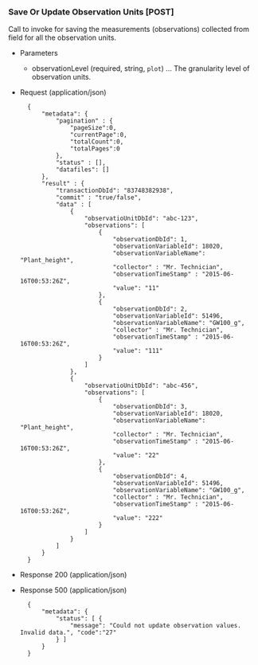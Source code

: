 ### Save Or Update Observation Units [POST]
Call to invoke for saving the measurements (observations) collected from field for all the observation units.

+ Parameters
    + observationLevel (required, string, `plot`) ... The granularity level of observation units.
    
+ Request (application/json)

        {
            "metadata": {
                "pagination" : { 
                    "pageSize":0, 
                    "currentPage":0, 
                    "totalCount":0, 
                    "totalPages":0 
                },
                "status" : [],
                "datafiles": []
            },
            "result" : {
                "transactionDbId": "83748382938",
                "commit" : "true/false",
                "data" : [
                    {
                        "observatioUnitDbId": "abc-123",
                        "observations": [
                            {
                                "observationDbId": 1,
                                "observationVariableId": 18020,
                                "observationVariableName": "Plant_height",
                                "collector" : "Mr. Technician",
                                "observationTimeStamp" : "2015-06-16T00:53:26Z",
                                "value": "11"
                            },
                            {   
                                "observationDbId": 2,
                                "observationVariableId": 51496,
                                "observationVariableName": "GW100_g",
                                "collector" : "Mr. Technician",
                                "observationTimeStamp" : "2015-06-16T00:53:26Z",
                                "value": "111"
                            }
                        ]
                    },
                    {
                        "observatioUnitDbId": "abc-456",
                        "observations": [
                            {
                                "observationDbId": 3,
                                "observationVariableId": 18020,
                                "observationVariableName": "Plant_height",
                                "collector" : "Mr. Technician",
                                "observationTimeStamp" : "2015-06-16T00:53:26Z",
                                "value": "22"
                            },
                            {   
                                "observationDbId": 4,
                                "observationVariableId": 51496,
                                "observationVariableName": "GW100_g",
                                "collector" : "Mr. Technician",
                                "observationTimeStamp" : "2015-06-16T00:53:26Z",
                                "value": "222"
                            }
                        ]
                    }
                ]
            }
        }

+ Response 200 (application/json)

+ Response 500 (application/json)

        {
            "metadata": {
                "status": [ {
                    "message": "Could not update observation values. Invalid data.", "code":"27"
                } ]
            }
        }
